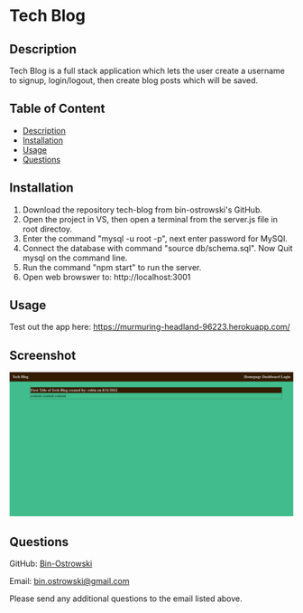 # Tech Blog

## Description

Tech Blog is a full stack application which lets the user create a username to signup, login/logout, then create blog posts which will be saved.

## Table of Content

- [Description](#description)
- [Installation](#installation)
- [Usage](#usage)
- [Questions](#questions)

## Installation

1. Download the repository tech-blog from bin-ostrowski's GitHub.
2. Open the project in VS, then open a terminal from the server.js file in root directoy.
3. Enter the command "mysql -u root -p", next enter password for MySQl.
4. Connect the database with command "source db/schema.sql". Now Quit mysql on the command line.
5. Run the command "npm start" to run the server.
6. Open web browswer to: http://localhost:3001

## Usage

Test out the app here:
https://murmuring-headland-96223.herokuapp.com/

## Screenshot

![Screenshot](./public/images/screenshot.PNG)

## Questions

GitHub: [Bin-Ostrowski](https://github.com/Bin-Ostrowski)

Email: bin.ostrowski@gmail.com

Please send any additional questions to the email listed above.
